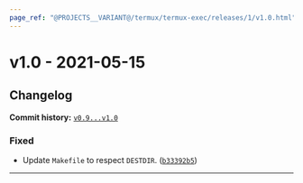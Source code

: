 ```yaml
---
page_ref: "@PROJECTS__VARIANT@/termux/termux-exec/releases/1/v1.0.html"
---
```


# v1.0 - 2021-05-15

## Changelog

**Commit history:** [`v0.9...v1.0`](https://github.com/termux/termux-exec/compare/v0.9...v1.0)

### Fixed

- Update `Makefile` to respect `DESTDIR`. ([`b33392b5`](https://github.com/termux/termux-exec/commit/b33392b5))

---

&nbsp;
